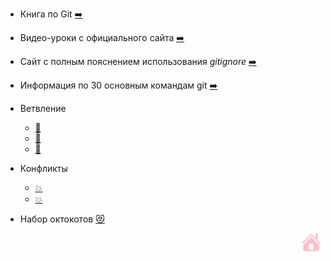 
- Книга по Git [:arrow_right:](https://git-scm.com/book/ru/v2)
- Видео-уроки с официального сайта [:arrow_right:](https://git-scm.com/videos)
- Сайт с полным пояснением использования *gitignore* [:arrow_right:](https://phpstack.ru/php/fajl-gitignore-podrobnaa-spargalka.html)

- Информация по 30 основным командам git [:arrow_right:](https://habr.com/ru/company/ruvds/blog/599929/)

- Ветвление 
   + [:herb:](https://git-scm.com/book/ru/v2/Ветвление-в-Git-Основы-ветвления-и-слияния)
   + [:herb:](https://smartiqa.ru/courses/git/lesson-3) 
   + [:herb:](http://www-cs-students.stanford.edu/~blynn/gitmagic/intl/ru/ch05.html)
- Конфликты
    + [:boom:](https://git-scm.com/book/ru/v2/Инструменты-Git-Продвинутое-слияние)
    + [:boom:](https://www.atlassian.com/ru/git/tutorials/using-branches/merge-conflicts)

- Набор октокотов [:heart_eyes_cat:](https://octodex.github.com)<p align = "right"> [![](/assets/pngwing.com-2.png)](./readme.md "домой") 

